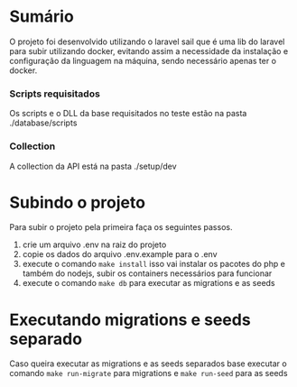 # Sumário

O projeto foi desenvolvido utilizando o laravel sail que é uma lib do laravel para subir utilizando docker, evitando assim
a necessidade da instalação e configuração da linguagem na máquina, sendo necessário apenas ter o docker.

### Scripts requisitados

Os scripts e o DLL da base requisitados no teste estão na pasta ./database/scripts

### Collection

A collection da API está na pasta ./setup/dev

# Subindo o projeto

Para subir o projeto pela primeira faça os seguintes passos.

1. crie um arquivo .env na raiz do projeto
2. copie os dados do arquivo .env.example para o .env
3. execute o comando `make install` isso vai instalar os pacotes do php e também do nodejs, subir os containers necessários para funcionar
4. execute o comando `make db` para executar as migrations e as seeds

# Executando migrations e seeds separado

Caso queira executar as migrations e as seeds separados base executar o comando `make run-migrate` para migrations e `make run-seed` para as seeds
